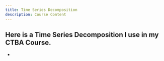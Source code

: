 ```yaml
---
title: Time Series Decomposition
description: Course Content
---
```


Here is a Time Series Decomposition I use in my CTBA Course.
-
-
